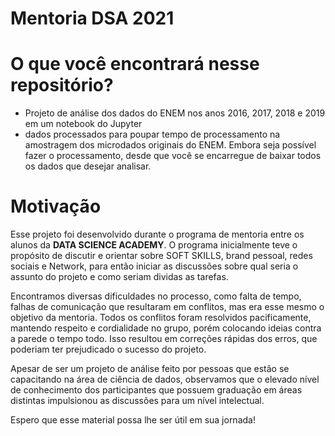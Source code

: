 # Mentoria DSA 2021

# O que você encontrará nesse repositório?

- Projeto de análise dos dados do ENEM nos anos 2016, 2017, 2018 e 2019 em um notebook do Jupyter
- dados processados para poupar tempo de processamento na amostragem dos microdados originais do ENEM. Embora seja possível fazer o processamento, desde que você se encarregue de baixar todos os dados que desejar analisar.

# Motivação

Esse projeto foi desenvolvido durante o programa de mentoria entre os alunos da **DATA SCIENCE ACADEMY**. O programa inicialmente teve o propósito de discutir e orientar sobre SOFT SKILLS, brand pessoal, redes sociais e Network, para então iniciar as discussões sobre qual seria o assunto do projeto e como seriam dividas as tarefas.

Encontramos diversas dificuldades no processo, como falta de tempo, falhas de comunicação que resultaram em conflitos, mas era esse mesmo o objetivo da mentoria. Todos os conflitos foram resolvidos pacificamente, mantendo respeito e cordialidade no grupo, porém colocando ideias contra a parede o tempo todo. Isso resultou em correções rápidas dos erros, que poderiam ter prejudicado o sucesso do projeto. 

Apesar de ser um projeto de análise feito por pessoas que estão se capacitando na área de ciência de dados, observamos que o elevado nível de conhecimento dos participantes que possuem graduação em áreas distintas impulsionou as discussões para um nível intelectual. 

Espero que esse material possa lhe ser útil em sua jornada!
